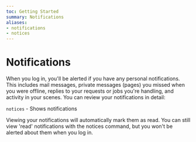 ```yaml
---
toc: Getting Started
summary: Notifications
aliases:
- notifications
- notices
---
```


# Notifications

When you log in, you'll be alerted if you have any personal notifications. This includes mail messages, private messages (pages) you missed when you were offline, replies to your requests or jobs you're handling, and activity in your scenes. You can review your notifications in detail:

`notices` - Shows notifications

Viewing your notifications will automatically mark them as read. You can still view 'read' notifications with the notices command, but you won't be alerted about them when you log in.